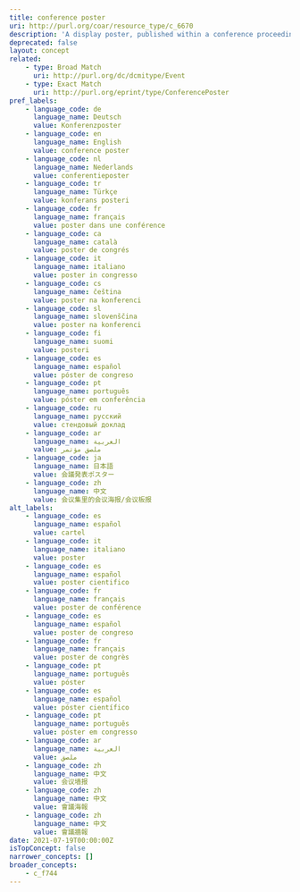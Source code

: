 ```yaml
---
title: conference poster
uri: http://purl.org/coar/resource_type/c_6670
description: 'A display poster, published within a conference proceeding, typically containing text with illustrative figures and/or tables, usually reporting research results or proposing hypotheses, submitted for acceptance to and/or presented at a conference, seminar, symposium, workshop or similar event. [Source: Adapted http://purl.org/spar/fabio/ConferencePoster]'
deprecated: false
layout: concept
related:
    - type: Broad Match
      uri: http://purl.org/dc/dcmitype/Event
    - type: Exact Match
      uri: http://purl.org/eprint/type/ConferencePoster
pref_labels:
    - language_code: de
      language_name: Deutsch
      value: Konferenzposter
    - language_code: en
      language_name: English
      value: conference poster
    - language_code: nl
      language_name: Nederlands
      value: conferentieposter
    - language_code: tr
      language_name: Türkçe
      value: konferans posteri
    - language_code: fr
      language_name: français
      value: poster dans une conférence
    - language_code: ca
      language_name: català
      value: poster de congrés
    - language_code: it
      language_name: italiano
      value: poster in congresso
    - language_code: cs
      language_name: čeština
      value: poster na konferenci
    - language_code: sl
      language_name: slovenščina
      value: poster na konferenci
    - language_code: fi
      language_name: suomi
      value: posteri
    - language_code: es
      language_name: español
      value: póster de congreso
    - language_code: pt
      language_name: português
      value: póster em conferência
    - language_code: ru
      language_name: русский
      value: стендовый доклад
    - language_code: ar
      language_name: العربية
      value: ملصق مؤتمر
    - language_code: ja
      language_name: 日本語
      value: 会議発表ポスター
    - language_code: zh
      language_name: 中文
      value: 会议集里的会议海报/会议板报
alt_labels:
    - language_code: es
      language_name: español
      value: cartel
    - language_code: it
      language_name: italiano
      value: poster
    - language_code: es
      language_name: español
      value: poster cientifico
    - language_code: fr
      language_name: français
      value: poster de conférence
    - language_code: es
      language_name: español
      value: poster de congreso
    - language_code: fr
      language_name: français
      value: poster de congrès
    - language_code: pt
      language_name: português
      value: póster
    - language_code: es
      language_name: español
      value: póster científico
    - language_code: pt
      language_name: português
      value: póster em congresso
    - language_code: ar
      language_name: العربية
      value: ملصق
    - language_code: zh
      language_name: 中文
      value: 会议墙报
    - language_code: zh
      language_name: 中文
      value: 會議海報
    - language_code: zh
      language_name: 中文
      value: 會議牆報
date: 2021-07-19T00:00:00Z
isTopConcept: false
narrower_concepts: []
broader_concepts:
    - c_f744
---
```


